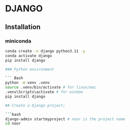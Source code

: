 # DJANGO

## Installation

### miniconda
 
```bash
conda create -n django python3.11 -y
conda activate django
pip install django

### Python environment

``` Bash
python -m venv .venv
source .venv/bin/activate # for linux/mac
.venv\Scripts\activate # for window
pip install django

## Create a Django project;

```bash
django-admin startmyproject # noor is the project name
cd noor


